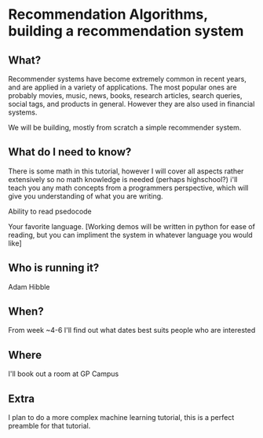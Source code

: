 # Recommendation Algorithms, building a recommendation system

## What?

Recommender systems have become extremely common in recent years, and are applied in a variety of applications.
The most popular ones are probably movies, music, news, books, research articles, search queries, social tags, 
and products in general. However they are also used in financial systems.

We will be building, mostly from scratch a simple recommender system. 

## What do I need to know?

There is some math in this tutorial, however I will cover all aspects rather extensively so no math knowledge
is needed (perhaps highschool?) i'll teach you any math concepts from a programmers perspective, which will give you 
understanding of what you are writing. 

Ability to read psedocode

Your favorite language. [Working demos will be written in python for ease of reading,
but you can impliment the system in whatever language you would like]

## Who is running it?

Adam Hibble

## When? 

From week ~4-6 I'll find out what dates best suits people who are interested

## Where

I'll book out a room at GP Campus

## Extra

I plan to do a more complex machine learning tutorial, this is a perfect preamble for that tutorial.

